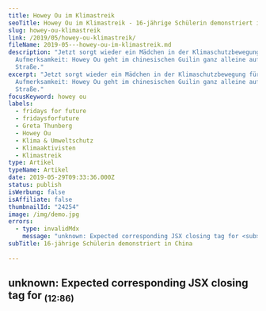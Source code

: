 ```yaml
---
title: Howey Ou im Klimastreik
seoTitle: Howey Ou im Klimastreik - 16-jährige Schülerin demonstriert in China
slug: howey-ou-klimastreik
link: /2019/05/howey-ou-klimastreik/
fileName: 2019-05---howey-ou-im-klimastreik.md
description: "Jetzt sorgt wieder ein Mädchen in der Klimaschutzbewegung für
  Aufmerksamkeit: Howey Ou geht im chinesischen Guilin ganz alleine auf die
  Straße."
excerpt: "Jetzt sorgt wieder ein Mädchen in der Klimaschutzbewegung für
  Aufmerksamkeit: Howey Ou geht im chinesischen Guilin ganz alleine auf die
  Straße."
focusKeyword: howey ou
labels:
  - fridays for future
  - fridaysforfuture
  - Greta Thunberg
  - Howey Ou
  - Klima & Umweltschutz
  - Klimaaktivisten
  - Klimastreik
type: Artikel
typeName: Artikel
date: 2019-05-29T09:33:36.000Z
status: publish
isWerbung: false
isAffiliate: false
thumbnailId: "24254"
image: /img/demo.jpg
errors:
  - type: invalidMdx
    message: "unknown: Expected corresponding JSX closing tag for <sub> (12:86)"
subTitle: 16-jährige Schülerin demonstriert in China
  
---
```


## unknown: Expected corresponding JSX closing tag for <sub> (12:86)

<!--
**Junge Menschen streiken derzeit weltweit für eine bessere Klimapolitik. Die
Schwedin Greta Thunberg gilt als Vorreiterin der Bewegung. Jetzt sorgt wieder
ein Mädchen für Aufmerksamkeit: Howey Ou geht im chinesischen Guilin ganz
alleine auf die Straße.**

Laut eigener Aussage will Howey so lange streiken, bis die chinesische Regierung
ein eindeutiges Klimaversprechen macht. Das Land ist derzeit der größte CO<sub>2
</sub> Verursacher weltweit. Sie fordert, dass alle Länder entsprechende
Maßnahmen ergreifen.

> I will keep doing Climate Strike everyday before I got next plan that maybe
> build international connections with some organizations then strengthen power
> outsides to insides .Hope all is well.Globally. — Howey Ou (@howey_ou)
> [May 24, 2019](https://twitter.com/howey_ou/status/1132004463311409153?ref_src=twsrc%5Etfw)

<script async src="https://platform.twitter.com/widgets.js" charset="utf-8"></script>

Seit letztem Freitag befindet sich die Schülerin jetzt im Streik. Sie prangert
an, dass China sich in der Debatte um den Klimaschutz bisher sehr bedeckt
gehalten hat.

> This is the Day 2 of School Striking for Climate.
> [pic.twitter.com/5lEesOgX29](https://t.co/5lEesOgX29) — Howey Ou (@howey_ou)
> [May 27, 2019](https://twitter.com/howey_ou/status/1133082582004903939?ref_src=twsrc%5Etfw)

<script async src="https://platform.twitter.com/widgets.js" charset="utf-8"></script>

Von widrigen Umständen wie Regenwetter oder Personen, die sie in ihrem
Aktivismus bremsen möchten, lässt sie sich dabei nicht aufhalten. Ihr erklärtes
Vorbild ist dabei Greta, deren Tweets sie täglich retweetet.

Fast minütlich werden Howeys Tweets kommentiert. Von guten Wünschen und
Sympathiebekundungen bis hin zu besorgten Kommentaren ist alles mit dabei. Auf
Greta Thunbergs Tweet hin, in dem sie von ihrem Idol als wahre Heldin bezeichnet
wird, reagiert sie nonchalant mit "Die Begründer der Klimastreik-Bewegung hatten
es viel schwerer als ich."

## Demonstrationen und Streiks sind in China nicht gerne gesehen

Dabei ist es in China alles andere als an der Tagesordnung, dass Menschen auf
die Straße gehen, um ihre Meinung zu sagen. Howey Ou ist die erste, die in China
für das Klima demonstriert. "This is the first Climate Strike For Future in
China Mainland" twitterte sie am 24. Mai. "Das ist der erste Klimastreik auf dem
Chinesischen Festland."

> Actually,I haven’t been to the Guilin People’s Government before,it is big
> than I thought.And it has about 21 kilometers from my home.And I didn’t stay
> there long ,feel guilty to say. But I will keep on doing it everyday,till get
> next plan.Hope to have next development.I can wait
> [pic.twitter.com/DAiEmlFkvo](https://t.co/DAiEmlFkvo) — Howey Ou (@howey_ou)
> [May 24, 2019](https://twitter.com/howey_ou/status/1131951492913541121?ref_src=twsrc%5Etfw)

<script async src="https://platform.twitter.com/widgets.js" charset="utf-8"></script>

Der Presse gegenüber gibt die junge Aktivistin bisher nichts von sich preis. Sie
fürchtet die Folgen, die das für sie und ihre Familie nach sich ziehen könnte.
Ausführliche Berichte zum Thema sucht man derzeit somit vergeblich. Howeys
einziges Sprachrohr ist das in China verbotene Twitter, das sie wie viele ihrer
Landsleute über eine VPN-Verbindung nutzt.

## Howey Ou ist eine Heldin

Für mich ist Howey definitiv eine Heldin. Mit ihren zarten 16 Jahren nimmt sie
Strapazen auf sich, die man sich nur schwer ausmalen kann. Das strenge Regime in
China hat es bislang geschafft, die Stimmen für eine Klimawende ruhig zu halten.
Dass sie ganz alleine mit ihren Plakaten losgezogen ist, um sich vor dem
Regierungsgebäude in Guilin zu postieren, das 21 Kilometer von ihrem Zuhause
entfernt ist, zeigt mehr als nur Mut.

<blockquote class="twitter-tweet">
The Day 3 of School Strike for Climate.If you don’t trust me ,look at the Chinese flag.
Thank you for all your support and the strikers who are panic.I have seen all your reviews carefully,though some of them I didn’t reply.

Sorry! [pic.twitter.com/L0VU8uO6WY](https://t.co/L0VU8uO6WY)

— Howey Ou (@howey_ou)
[May 28, 2019](https://twitter.com/howey_ou/status/1133366733505421313?ref_src=twsrc%5Etfw)
</blockquote>

<script async src="https://platform.twitter.com/widgets.js" charset="utf-8"></script>

### Quellen:

[Howey Ou Twitter](https://twitter.com/howey_ou)

[t-online.de](https://www.t-online.de/nachrichten/ausland/krisen/id_85829546/vorbild-greta-thunberg-howey-ou-16-in-china-ganz-allein-im-klimastreik.html)

### Bilder:

Howey Ou privat ( [Twitter](https://twitter.com/howey_ou) )

&nbsp;

-->

  